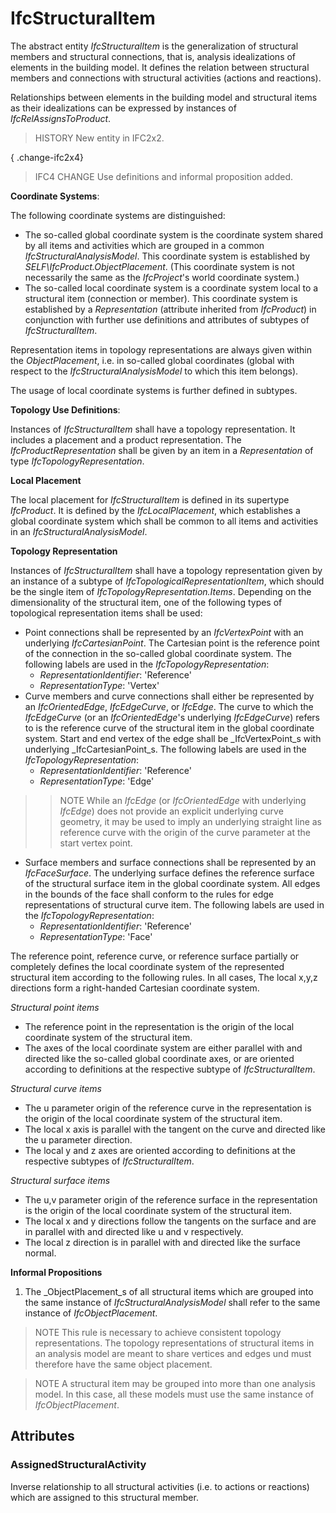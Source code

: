 # IfcStructuralItem

The abstract entity _IfcStructuralItem_ is the generalization of structural members and structural connections, that is, analysis idealizations of elements in the building model. It defines the relation between structural members and connections with structural activities (actions and reactions).<!-- end of definition -->

Relationships between elements in the building model and structural items as their idealizations can be expressed by instances of _IfcRelAssignsToProduct_.

> HISTORY  New entity in IFC2x2.

{ .change-ifc2x4}
> IFC4 CHANGE  Use definitions and informal proposition added.

****Coordinate Systems****:

The following coordinate systems are distinguished:

* The so-called global coordinate system is the coordinate system shared by all items and activities which are grouped in a common _IfcStructuralAnalysisModel_. This coordinate system is established by _SELF\IfcProduct.ObjectPlacement_. (This coordinate system is not necessarily the same as the _IfcProject_'s world coordinate system.)
* The so-called local coordinate system is a coordinate system local to a structural item (connection or member). This coordinate system is established by a _Representation_ (attribute inherited from _IfcProduct_) in conjunction with further use definitions and attributes of subtypes of _IfcStructuralItem_.

Representation items in topology representations are always given within the _ObjectPlacement_, i.e. in so-called global coordinates (global with respect to the _IfcStructuralAnalysisModel_ to which this item belongs).

The usage of local coordinate systems is further defined in subtypes.

****Topology Use Definitions****:

Instances of _IfcStructuralItem_ shall have a topology representation. It includes a placement and a product representation. The _IfcProductRepresentation_ shall be given by an item in a _Representation_ of type _IfcTopologyRepresentation_.

**Local Placement**

The local placement for _IfcStructuralItem_ is defined in its supertype _IfcProduct_. It is defined by the _IfcLocalPlacement_, which establishes a global coordinate system which shall be common to all items and activities in an _IfcStructuralAnalysisModel_.

**Topology Representation**

Instances of _IfcStructuralItem_ shall have a topology representation given by an instance of a subtype of _IfcTopologicalRepresentationItem_, which should be the single item of _IfcTopologyRepresentation.Items_. Depending on the dimensionality of the structural item, one of the following types of topological representation items shall be used:

* Point connections shall be represented by an _IfcVertexPoint_ with an underlying _IfcCartesianPoint_. The Cartesian point is the reference point of the connection in the so-called global coordinate system. The following labels are used in the _IfcTopologyRepresentation_:
    * _RepresentationIdentifier_: 'Reference'
    * _RepresentationType_: 'Vertex'
* Curve members and curve connections shall either be represented by an _IfcOrientedEdge_, _IfcEdgeCurve_, or _IfcEdge_. The curve to which the _IfcEdgeCurve_ (or an _IfcOrientedEdge_'s underlying _IfcEdgeCurve_) refers to is the reference curve of the structural item in the global coordinate system. Start and end vertex of the edge shall be _IfcVertexPoint_s with underlying _IfcCartesianPoint_s. The following labels are used in the _IfcTopologyRepresentation_:
    * _RepresentationIdentifier_: 'Reference'
    * _RepresentationType_: 'Edge'
>> NOTE  While an _IfcEdge_ (or _IfcOrientedEdge_ with underlying _IfcEdge_) does not provide an explicit underlying curve geometry, it may be used to imply an underlying straight line as reference curve with the origin of the curve parameter at the start vertex point.
* Surface members and surface connections shall be represented by an _IfcFaceSurface_. The underlying surface defines the reference surface of the structural surface item in the global coordinate system. All edges in the bounds of the face shall conform to the rules for edge representations of structural curve item. The following labels are used in the _IfcTopologyRepresentation_:
    * _RepresentationIdentifier_: 'Reference'
    * _RepresentationType_: 'Face'

The reference point, reference curve, or reference surface partially or completely defines the local coordinate system of the represented structural item according to the following rules. In all cases, The local x,y,z directions form a right-handed Cartesian coordinate system.

_Structural point items_

* The reference point in the representation is the origin of the local coordinate system of the structural item.
* The axes of the local coordinate system are either parallel with and directed like the so-called global coordinate axes, or are oriented according to definitions at the respective subtype of _IfcStructuralItem_.

_Structural curve items_

* The u parameter origin of the reference curve in the representation is the origin of the local coordinate system of the structural item.
* The local x axis is parallel with the tangent on the curve and directed like the u parameter direction.
* The local y and z axes are oriented according to definitions at the respective subtypes of _IfcStructuralItem_.

_Structural surface items_

* The u,v parameter origin of the reference surface in the representation is the origin of the local coordinate system of the structural item.
* The local x and y directions follow the tangents on the surface and are in parallel with and directed like u and v respectively.
* The local z direction is in parallel with and directed like the surface normal.

**Informal Propositions**

1. The _ObjectPlacement_s of all structural items which are grouped into the same instance of _IfcStructuralAnalysisModel_ shall refer to the same instance of _IfcObjectPlacement_.

> NOTE  This rule is necessary to achieve consistent topology representations. The topology representations of structural items in an analysis model are meant to share vertices and edges und must therefore have the same object placement.

> NOTE  A structural item may be grouped into more than one analysis model. In this case, all these models must use the same instance of _IfcObjectPlacement_.

## Attributes

### AssignedStructuralActivity
Inverse relationship to all structural activities (i.e. to actions or reactions) which are assigned to this structural member.
